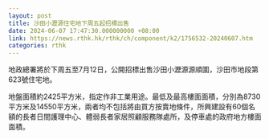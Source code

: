 ```yaml
---
layout: post
title: 沙田小瀝源住宅地下周五起招標出售
date: 2024-06-07 17:47:30.000000000 +08:00
link: https://news.rthk.hk/rthk/ch/component/k2/1756532-20240607.htm
categories: rthk
---
```


地政總署將於下周五至7月12日，公開招標出售沙田小瀝源源順圍，沙田市地段第623號住宅地。

地盤面積約2425平方米，指定作非工業用途。最低及最高樓面面積，分別為8730平方米及14550平方米，兩者均不包括將由買方按賣地條件，所興建設有60個名額的長者日間護理中心、體弱長者家居照顧服務隊處所，及停車處的政府地方樓面面積。
